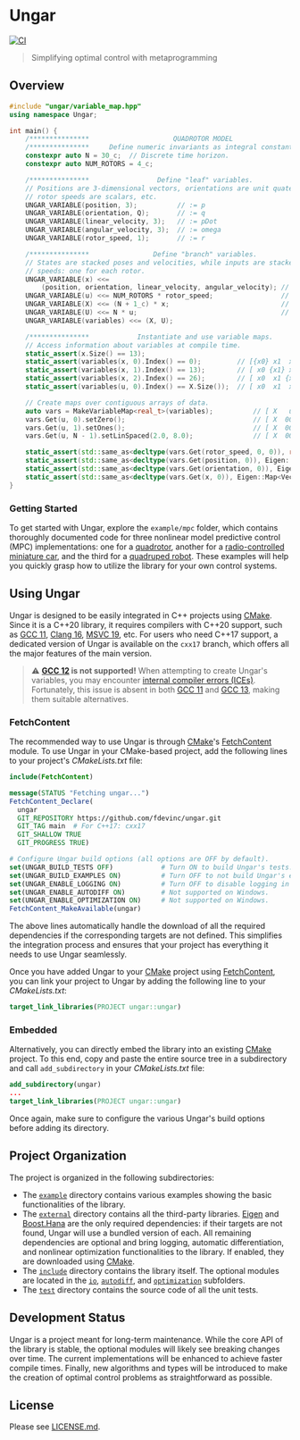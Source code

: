# Ungar
[![CI](https://github.com/fdevinc/ungar/actions/workflows/ungar-ci.yml/badge.svg)](https://github.com/fdevinc/ungar/actions/workflows/ungar-ci.yml)

> Simplifying optimal control with metaprogramming
## Overview
```cpp
#include "ungar/variable_map.hpp"
using namespace Ungar;

int main() {
    /***************                     QUADROTOR MODEL                      ***************/
    /***************     Define numeric invariants as integral constants.     ***************/
    constexpr auto N = 30_c;  // Discrete time horizon.
    constexpr auto NUM_ROTORS = 4_c;

    /***************                 Define "leaf" variables.                 ***************/
    // Positions are 3-dimensional vectors, orientations are unit quaternions,
    // rotor speeds are scalars, etc.
    UNGAR_VARIABLE(position, 3);          // := p
    UNGAR_VARIABLE(orientation, Q);       // := q
    UNGAR_VARIABLE(linear_velocity, 3);   // := pDot
    UNGAR_VARIABLE(angular_velocity, 3);  // := omega
    UNGAR_VARIABLE(rotor_speed, 1);       // := r

    /***************                Define "branch" variables.                ***************/
    // States are stacked poses and velocities, while inputs are stacked rotor
    // speeds: one for each rotor.
    UNGAR_VARIABLE(x) <<=
        (position, orientation, linear_velocity, angular_velocity); // x := [p q pDot omega]
    UNGAR_VARIABLE(u) <<= NUM_ROTORS * rotor_speed;                 // u := [r0 r1 r2 r3]
    UNGAR_VARIABLE(X) <<= (N + 1_c) * x;                            // X := [x0 x1 ... xN]
    UNGAR_VARIABLE(U) <<= N * u;                                    // U := [u0 u1 ... uN-1]
    UNGAR_VARIABLE(variables) <<= (X, U);

    /***************            Instantiate and use variable maps.            ***************/
    // Access information about variables at compile time.
    static_assert(x.Size() == 13);
    static_assert(variables(x, 0).Index() == 0);         // [{x0} x1  x2  ...  xN  u0  ... ]
    static_assert(variables(x, 1).Index() == 13);        // [ x0 {x1} x2  ...  xN  u0  ... ]
    static_assert(variables(x, 2).Index() == 26);        // [ x0  x1 {x2} ...  xN  u0  ... ]
    static_assert(variables(u, 0).Index() == X.Size());  // [ x0  x1  x2  ...  xN {u0} ... ]

    // Create maps over contiguous arrays of data.
    auto vars = MakeVariableMap<real_t>(variables);          // [ X   u0    u1   ...  uN-1 ]
    vars.Get(u, 0).setZero();                                // [ X  0000   u1   ...  uN-1 ]
    vars.Get(u, 1).setOnes();                                // [ X  0000  1111  ...  uN-1 ]
    vars.Get(u, N - 1).setLinSpaced(2.0, 8.0);               // [ X  0000  1111  ...  2468 ]

    static_assert(std::same_as<decltype(vars.Get(rotor_speed, 0, 0)), real_t&>);
    static_assert(std::same_as<decltype(vars.Get(position, 0)), Eigen::Map<Vector3r>&>);
    static_assert(std::same_as<decltype(vars.Get(orientation, 0)), Eigen::Map<Quaternionr>&>);
    static_assert(std::same_as<decltype(vars.Get(x, 0)), Eigen::Map<Vector<real_t, 13>>&>);
}
```

### Getting Started
To get started with Ungar, explore the `example/mpc` folder, which contains thoroughly documented code for three nonlinear model predictive control (MPC) implementations: one for a [quadrotor](example/mpc/quadrotor.example.cpp), another for a [radio-controlled miniature car](example/mpc/rc_car.example.cpp), and the third for a [quadruped robot](example/mpc/quadruped.example.cpp). These examples will help you quickly grasp how to utilize the library for your own control systems.

## Using Ungar
Ungar is designed to be easily integrated in C++ projects using [CMake][]. Since it is a C++20 library, it requires compilers with C++20 support, such as [GCC 11][], [Clang 16][], [MSVC 19][], etc. For users who need C++17 support, a dedicated version of Ungar is available on the `cxx17` branch, which offers all the major features of the main version.

> :warning: **[GCC 12](https://gcc.gnu.org/gcc-12/) is not supported!** When attempting to create Ungar's variables, you may encounter [internal compiler errors (ICEs)](https://stackoverflow.com/a/12405680). Fortunately, this issue is absent in both [GCC 11](https://gcc.gnu.org/gcc-11/) and [GCC 13](https://gcc.gnu.org/gcc-13/), making them suitable alternatives.

### FetchContent
The recommended way to use Ungar is through [CMake][]'s [FetchContent][] module. To use Ungar in your CMake-based project, add the following lines to your project's _CMakeLists.txt_ file:
```CMake
include(FetchContent)

message(STATUS "Fetching ungar...")
FetchContent_Declare(
  ungar
  GIT_REPOSITORY https://github.com/fdevinc/ungar.git
  GIT_TAG main  # For C++17: cxx17
  GIT_SHALLOW TRUE
  GIT_PROGRESS TRUE)

# Configure Ungar build options (all options are OFF by default).
set(UNGAR_BUILD_TESTS OFF)            # Turn ON to build Ungar's tests.
set(UNGAR_BUILD_EXAMPLES ON)          # Turn OFF to not build Ungar's examples.
set(UNGAR_ENABLE_LOGGING ON)          # Turn OFF to disable logging in Ungar.
set(UNGAR_ENABLE_AUTODIFF ON)         # Not supported on Windows.
set(UNGAR_ENABLE_OPTIMIZATION ON)     # Not supported on Windows.
FetchContent_MakeAvailable(ungar)
```
The above lines automatically handle the download of all the required dependencies if the corresponding targets are not defined. This simplifies the integration process and ensures that your project has everything it needs to use Ungar seamlessly.

Once you have added Ungar to your [CMake][] project using [FetchContent][], you can link your project to Ungar by adding the following line to your _CMakeLists.txt_:
```CMake
target_link_libraries(PROJECT ungar::ungar)
```

### Embedded
Alternatively, you can directly embed the library into an existing [CMake][] project. To this end, copy and paste the entire source tree in a subdirectory and call `add_subdirectory` in your _CMakeLists.txt_ file:
```CMake
add_subdirectory(ungar)
...
target_link_libraries(PROJECT ungar::ungar)
```
Once again, make sure to configure the various Ungar's build options before adding its directory.

## Project Organization
The project is organized in the following subdirectories:
- The [`example`](example) directory contains various examples showing the basic functionalities of the library.
- The [`external`](external) directory contains all the third-party libraries. [Eigen][] and
  [Boost.Hana][] are the only required dependencies: if their targets are not found, Ungar will use a bundled version
  of each. All remaining dependencies are optional and bring logging, automatic differentiation, and nonlinear optimization functionalities to the
  library. If enabled, they are downloaded using [CMake][].
- The [`include`](include) directory contains the library itself. The optional modules are located in the [`io`](include/ungar/io),
  [`autodiff`](include/ungar/autodiff), and [`optimization`](include/ungar/optimization) subfolders.
- The [`test`](test) directory contains the source code of all the unit tests.

## Development Status
Ungar is a project meant for long-term maintenance. While the core API of the library is stable, the optional modules will likely see breaking changes
over time. The current implementations will be enhanced to achieve faster compile times. Finally, new algorithms and types will be introduced to
make the creation of optimal control problems as straightforward as possible.

## License
Please see [LICENSE.md](LICENSE.md).

<!-- Links -->
[Eigen]: https://eigen.tuxfamily.org/index.php?title=Main_Page
[Boost.Hana]: https://github.com/boostorg/hana
[CMake]: http://www.cmake.org
[FetchContent]: https://cmake.org/cmake/help/latest/module/FetchContent.html
[GCC 11]: https://gcc.gnu.org/
[Clang 16]: https://clang.llvm.org/
[MSVC 19]: https://visualstudio.microsoft.com/vs/features/cplusplus/
